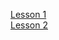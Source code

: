 [Lesson 1](https://yaroslavnovak.github.io/-/genius-homework-1/)<br>
[Lesson 2](https://yaroslavnovak.github.io/-/genius-homework-2/)<br>

